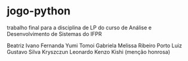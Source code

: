 # jogo-python
trabalho final para a disciplina de LP do curso de Análise e Desenvolvimento de Sistemas do IFPR

Beatriz Ivano
Fernanda Yumi Tomoi
Gabriela Melissa Ribeiro Porto
Luiz Gustavo Silva Kryszczun
Leonardo Kenzo Kishi (menção honrosa)
